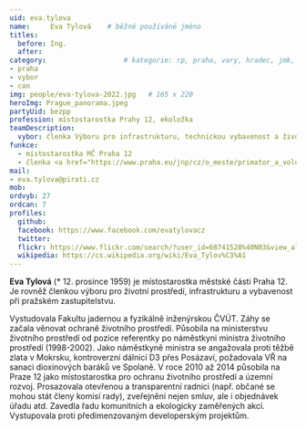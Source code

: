 ```yaml
---
uid: eva.tylova
name:     Eva Tylová  	# běžně používáné jméno
titles:
  before: Ing. 
  after:
category:               	# kategorie: rp, praha, vary, hradec, jmk,
- praha
- vybor
- can
img: people/eva-tylova-2022.jpg   # 165 x 220
heroImg: Prague_panorama.jpeg
partyUid: bezpp
profession: místostarostka Prahy 12, ekoložka
teamDescription:
  vybor: členka Výboru pro infrastrukturu, technickou vybavenost a životní prostředí ZHMP
funkce: 
  - místostarostka MČ Praha 12
  - členka <a href="https://www.praha.eu/jnp/cz/o_meste/primator_a_volene_organy/zastupitelstvo/vybory_zastupitelstva/index.html?committeeId=33590">Výboru pro infrastrukturu, technickou vybavenost a životní prostředí ZHMP</a>
mail:
- eva.tylova@pirati.cz
mob:			 
ordvyb: 27
ordcan: 7
profiles:
  github:       
  facebook: https://www.facebook.com/evatylovacz   
  twitter: 		  
  flickr: https://www.flickr.com/search/?user_id=68741528%40N03&view_all=1&text=tylov%C3%A1
  wikipedia: https://cs.wikipedia.org/wiki/Eva_Tylov%C3%A1 
---
```


**Eva Tylová** (* 12. prosince 1959) je místostarostka městské části Praha 12. Je rovněž členkou výboru pro životní prostředí, infrastrukturu a vybavenost při pražském zastupitelstvu.

Vystudovala Fakultu jadernou a fyzikálně inženýrskou ČVÚT. Záhy se začala věnovat ochraně životního prostředí. Působila na ministerstvu životního prostředí od pozice referentky po náměstkyni ministra životního prostředí (1998-2002). Jako náměstkyně ministra se angažovala proti těžbě zlata v Mokrsku, kontroverzní dálnicí D3 přes Posázaví, požadovala VŘ na sanaci dioxinových baráků ve Spolaně. V roce 2010 až 2014 působila na Praze 12 jako místostarostka pro ochranu životního prostředí a územní rozvoj. Prosazovala otevřenou a transparentní radnici (např. občané se mohou stát členy komisí rady), zveřejnění nejen smluv, ale i objednávek úřadu atd. Zavedla řadu komunitních a ekologicky zaměřených akcí. Vystupovala proti předimenzovaným developerským projektům.
